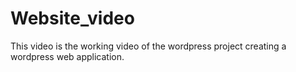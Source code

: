# Website_video
This video is the working video of the wordpress project creating a wordpress web application.
